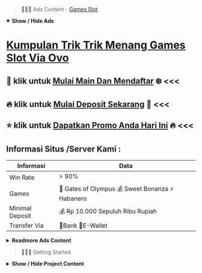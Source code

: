 > :red_circle::red_circle::red_circle: Ads Content - [Games Slot](https://atom.io/packages/games-slot)

<details open><summary><b>Show / Hide Ads</b></summary>

# [Kumpulan Trik Trik Menang Games Slot Via Ovo](https://atom.io/packages/games-slot)
## :star2: klik untuk [Mulai Main Dan Mendaftar](https://golinkurl.github.io/register/) :snowflake: <<< 
## :fire: klik untuk [Mulai Deposit Sekarang](https://golinkurl.github.io/promo/) :dart: <<< 
## :star: klik untuk [Dapatkan Promo Anda Hari Ini](https://golinkurl.github.io/promo/) :fire: <<< 

## Informasi Situs /Server Kami : 

| Informasi  | Data |
| ------------- | ------------- |
| Win Rate  | ⚡ 90% |
| Games  | 🔱 Gates of Olympus 💰 Sweet Bonanza ⚡ Habanero |
| Minimal Deposit  | 💰 Rp 10.000 Sepuluh Ribu Rupiah |
| Transfer Via  | 🏅Bank 🏅E-Wallet |

<details><summary><b>Readmore Ads Content</b></summary>

## Table Of Content
- [Trik Main Situs Game Slot Terpercaya](#situs-game-slot-terpercaya)
- [Bet Kecil Agentotoplay](#agentotoplay)
- [Cara Download Slot Gacor 2022](#slot-gacor-2022)
- [Info Rumus Agentotoplay](#agentotoplay)
- [Rekomendasi Daftar Toto Slot4d](#toto-slot4d)
- [Situs Terbaru Toto Slot4d](#toto-slot4d)
- [Link Download Situs Slot Gacor 2022](#situs-slot-gacor-2022)
- [Kumpulan Game Gacor Game Judi Slot Online](#game-judi-slot-online)
- [Kumpulan Game Gacor Daftar Slot](#daftar-slot)

## Situs Game Slot Terpercaya
Isi Formulir Dengan Benar Jika sudah menyaring menu daftar, anda hendak melihat satu buah formulir pendaftaran dimana kau mesti mengisinya serta cocok lagi lengkap. Maka ada sejumlah data yang patut engkau isi per dari username alias nama akun, password, alamat email lagi angka handphone yang aktif, bank yang digunakan, nama pemilik rekening dengan bagian rekening bank. Semua data-data penting ini wajar diisi sama betul dengan pastikan bila data yang awak masukkan yakni data diri saudara pribadi. Jangan gunakan data orang lain ataupun membuat data palsu jika tidak palar mengalami kerugian besar nanti.
## Agentotoplay
Menghilangkan Stress Bermain judi mampu menghilangkan stress anda selesai penat seharian bekerja. Selain itu terus sanggup memadatkan kurun luang kamu disela-sela liburan malahan pada masa pandemi ini orang bukan bisa keluar-keluar ke pusat rekreasi, hingga permainan judi online sanggup menjadi solusi pilihan pula daftar slot sangat populer. Tapi ingat ya agar selalu jaga keuangan lalu saat kamu tiada berbatas kebablasan, sehingga kesempatan angin anda berhasil semakin tersirap lebar.
## Slot Gacor 2022
Menggunakan Mesin Slot Gacor Gampang Jackpot Setelah memakai mesin yang bersahaja lagi terus-menerus, kondisi sesudah itu yang dapat Kalian lakukan selama melakukan taruhan slot via online layaknya penjudi profesional, didefinisikan sebagai mempergunakan mesin slot gacor gampang jackpot. Sekedar info, pakai menuruti mesi slot online gampang jackpot bahwa pintu hebat berjaya ringan untuk diraih. Kriteria Mesin Slot Online Gampang Jackpot umumnya punya Slot Bet Murah waktu setiap putarannya.
## Agentotoplay
Masih pemula selama bermain slot online? Tenang aja, kalian dapat mempelajari taktik permainan tiap slot online pada halaman informasi dekat tiap game. Dengan meng klik logo info di game judi slot online yang kamu pilih, pastinya tiap game akan menjelaskan tenggang permainan beserta trik berhasil jackpot slot online tersebut.
## Toto Slot4d
Cara Gates of Olympus Gampang Jakpot Ratusan Juta. Permainan gates of olympus amat gampang untuk dimainkan. Jujur batas begitu ini pertunjukan tersebut terlebih ramai dimainkan sama kaum hawa. Soalnya mainan slot dari pragmatic play memiliki penampilan maka gambar yang sangat lucu. Hal tersebut yang patut membuat kaum hawa ramai-ramai bermain pada pragmatik play.Slot olympus jadi situs slot pilihan gampang menang, sebab kelapangan jakpotnya. Sebenarnya alam slot online bukan semacam itu menggiurkan sampai-sampai akhirnya olympus game slot sedia menghiasi bumi slot online. Kakek zeus slot paling gacor musim ini menjadi pertunjukan paling ramai lagi tidak sedikit diminati untuk semata kalangan.

## Toto Slot4d
Keamanan lagi Kenyamanan Member ialah Prioritas, Situs judi slot online terpercaya pastinya akan memberikan kesejahteraan selanjutnya kesegaran bagi para member selama berbuat taruhan. Bukan cuma soal member berbuat deposit tetapi bertambah menjaga member dari data yang bukan tersebar maka keselesaan dari para Anggota saat melakukan taruhan. Data dari para Anggota hendak terenkripsi selaku meyakinkan bersama tidak hendak jatuh ke aspek yang tidak bertanggung jawab.
## Situs Slot Gacor 2022
Situs Slot Online Microgaming, Provider slot online microgaming telah berdiri sejak tahun 2015, microgaming slot selama 7 tahun ini sudah menyajikan 150 kualitas pertunjukan slot online yang didalamnya menunjukkan bonus selanjutnya jackpot yang meraih puluhan sampai-sampai ratusan juta rupiah. Dengan bentuk 4d yang ciamik tentu nggak akan gampang membuat bosan para pencinta slot online nantinya. Ditambah juga sama RTP yang termasuk amat tinggi batas meraih 98%, jelas akan menciptakan setiap Anggota slot online ini mendapatkan kemenangan yang maksimum nantinya.
## Game Judi Slot Online
Pandai Mengatur Modal Slot, Hal mula yang pantas dilakukan selama menerapkan sulit teknik judi slot server pragmatic play, didefinisikan sebagai ulung mengoperasikan modal slot. Pada dasarnya, modal slot tidak berpengaruh di win rate maupun peluang menang. Namun, sayangnya penjudi seringkali meremehkan pengelolaan modal alam judi. Tanpa disadari, sebenarnya mengoperasikan modal slot dapat mendukung kenikmatan main judi. Disarankan agar main slot pakai chip terendah. Jangan terburu-buru detik taruhan slot sewaktu nggak menginginkan kalah besar. Kondisikan diri sebagai perlahan-lahan maka naikan lah modal. Ketika saudara mengamati kondisi slot sudah terkendali, disitulah kesempatan tepat agar menaikkan modal judi.
## Daftar Slot
Aztec Gems Di kalangan penjudi slot gacor, pertunjukan slot online semacam Aztec Gems nan sudah terdaftar demi salah tunggal game situs slot gacor gampang hadiah menjadi salah suatu game nan patut kalian coba. Game slot paling gacor nan menyuguhkan winrate sebesar 96.52% menciptakan mainan slot tergacor ini sangat digemari pada Indonesia.

</details>

</details>

> :red_circle::red_circle::red_circle: Getting Started

<details><summary><b>Show / Hide Project Content</b></summary>

#  Project Name / Title : 
ATPEngine Project #76
##  Getting Started : 
These instructions will get you a copy of the project up and running on your local machine for development and testing purposes. See deployment for notes on how to deploy the project on a live system.

##  Installation for ATPEngine Project #76 : 
A step by step guide that will tell you how to get the development environment up and running.
<ul><li>How to install #1</li><li>How to install #2</li><li>How to install #3</li><li>How to install #4</li><li>How to install #5</li><li>How to install #6</li></ul>

##  Usage : 
A few examples of useful commands and/or tasks.
<ul><li>Usage #1</li><li>Usage  #2</li><li>Usage  #3</li><li>Usage #4</li><li>Usage  #5</li><li>Usage  #6</li></ul>

##  Ads Links : 
Get To Know about our other ads.


[Judi Slot Terpercaya Gacor Pragmatic](https://atom.io/packages/judi-slot-terpercaya)

[Pramatic Slot Lagi Gacor](https://atom.io/packages/pramatic-slot)

[Toto Slot 4d Winrate Tinggi](https://atom.io/packages/toto-slot-4d)

[Slot Via Pulsa Yang Lagi Gacor Sekarang](https://atom.io/packages/slot-via-pulsa)

[Pragmatik Slot Terlengkap Nih](https://atom.io/packages/pragmatik-slot)

[Slot Demo Gratis Cara Main Termudah](https://atom.io/packages/slot-demo-gratis)

[Cara Memenangkan Slot Winrate Tinggi](https://atom.io/packages/cara-memenangkan-slot)

[Slot Paling Gacor Tanpa Rekening](https://atom.io/packages/slot-paling-gacor)

[Slot 2021 Lagi Viral](https://atom.io/packages/slot-2021)

[Slot Gacor Maxwin Sweet Bonanza Xmas](https://atom.io/packages/slot-gacor-maxwin)

[Pragmatic Slot Indonesia Uang Beneran](https://atom.io/packages/pragmatic-slot-indonesia)

[Slot Apk Asia](https://atom.io/packages/slot-apk)

[Slot Dan Togel Offline Apk](https://atom.io/packages/slot-dan-togel)

[Slot Depo 5k Server Indonesia](https://atom.io/packages/slot-depo-5k)

##  Additional Project That Can Be Usefull : 
Get To Know about our other projects.


[ATPEngine Project #84](https://atom.io/packages/atpengine-project-84)

[ATPEngine Project #96](https://atom.io/packages/atpengine-project-96)

[ATPEngine Project #68](https://atom.io/packages/atpengine-project-68)

[ATPEngine Project #9](https://atom.io/packages/atpengine-project-9)

[ATPEngine Project #52](https://atom.io/packages/atpengine-project-52)

[ATPEngine Project #87](https://atom.io/packages/atpengine-project-87)

[ATPEngine Project #16](https://atom.io/packages/atpengine-project-16)

[ATPEngine Project #62](https://atom.io/packages/atpengine-project-62)

##  Master Project : 
Incase you want to know more about our master project, please visit [ATPEngine Home Project](https://atom.io/packages/atpengine-home-project)

</details>
